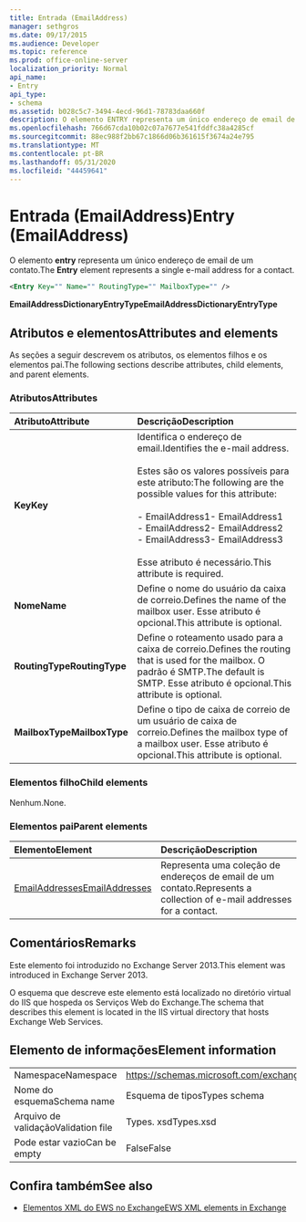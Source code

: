 ```yaml
---
title: Entrada (EmailAddress)
manager: sethgros
ms.date: 09/17/2015
ms.audience: Developer
ms.topic: reference
ms.prod: office-online-server
localization_priority: Normal
api_name:
- Entry
api_type:
- schema
ms.assetid: b028c5c7-3494-4ecd-96d1-78783daa660f
description: O elemento ENTRY representa um único endereço de email de um contato.
ms.openlocfilehash: 766d67cda10b02c07a7677e541fddfc38a4285cf
ms.sourcegitcommit: 88ec988f2bb67c1866d06b361615f3674a24e795
ms.translationtype: MT
ms.contentlocale: pt-BR
ms.lasthandoff: 05/31/2020
ms.locfileid: "44459641"
---
```

# <a name="entry-emailaddress"></a><span data-ttu-id="75eb7-103">Entrada (EmailAddress)</span><span class="sxs-lookup"><span data-stu-id="75eb7-103">Entry (EmailAddress)</span></span>

<span data-ttu-id="75eb7-104">O elemento **entry** representa um único endereço de email de um contato.</span><span class="sxs-lookup"><span data-stu-id="75eb7-104">The **Entry** element represents a single e-mail address for a contact.</span></span> 
  
```XML
<Entry Key="" Name="" RoutingType="" MailboxType="" />
```

<span data-ttu-id="75eb7-105">**EmailAddressDictionaryEntryType**</span><span class="sxs-lookup"><span data-stu-id="75eb7-105">**EmailAddressDictionaryEntryType**</span></span>

## <a name="attributes-and-elements"></a><span data-ttu-id="75eb7-106">Atributos e elementos</span><span class="sxs-lookup"><span data-stu-id="75eb7-106">Attributes and elements</span></span>

<span data-ttu-id="75eb7-107">As seções a seguir descrevem os atributos, os elementos filhos e os elementos pai.</span><span class="sxs-lookup"><span data-stu-id="75eb7-107">The following sections describe attributes, child elements, and parent elements.</span></span>
  
### <a name="attributes"></a><span data-ttu-id="75eb7-108">Atributos</span><span class="sxs-lookup"><span data-stu-id="75eb7-108">Attributes</span></span>

|<span data-ttu-id="75eb7-109">**Atributo**</span><span class="sxs-lookup"><span data-stu-id="75eb7-109">**Attribute**</span></span>|<span data-ttu-id="75eb7-110">**Descrição**</span><span class="sxs-lookup"><span data-stu-id="75eb7-110">**Description**</span></span>|
|:-----|:-----|
|<span data-ttu-id="75eb7-111">**Key**</span><span class="sxs-lookup"><span data-stu-id="75eb7-111">**Key**</span></span> <br/> | <span data-ttu-id="75eb7-112">Identifica o endereço de email.</span><span class="sxs-lookup"><span data-stu-id="75eb7-112">Identifies the e-mail address.</span></span><br/><br/><span data-ttu-id="75eb7-113">Estes são os valores possíveis para este atributo:</span><span class="sxs-lookup"><span data-stu-id="75eb7-113">The following are the possible values for this attribute:</span></span><br/><br/><span data-ttu-id="75eb7-114">- EmailAddress1</span><span class="sxs-lookup"><span data-stu-id="75eb7-114">-  EmailAddress1</span></span>  <br/><span data-ttu-id="75eb7-115">- EmailAddress2</span><span class="sxs-lookup"><span data-stu-id="75eb7-115">-  EmailAddress2</span></span>  <br/><span data-ttu-id="75eb7-116">- EmailAddress3</span><span class="sxs-lookup"><span data-stu-id="75eb7-116">-  EmailAddress3</span></span> <br/><br/>  <span data-ttu-id="75eb7-117">Esse atributo é necessário.</span><span class="sxs-lookup"><span data-stu-id="75eb7-117">This attribute is required.</span></span>  <br/> |
|<span data-ttu-id="75eb7-118">**Nome**</span><span class="sxs-lookup"><span data-stu-id="75eb7-118">**Name**</span></span> <br/> |<span data-ttu-id="75eb7-119">Define o nome do usuário da caixa de correio.</span><span class="sxs-lookup"><span data-stu-id="75eb7-119">Defines the name of the mailbox user.</span></span> <span data-ttu-id="75eb7-120">Esse atributo é opcional.</span><span class="sxs-lookup"><span data-stu-id="75eb7-120">This attribute is optional.</span></span>  <br/> |
|<span data-ttu-id="75eb7-121">**RoutingType**</span><span class="sxs-lookup"><span data-stu-id="75eb7-121">**RoutingType**</span></span> <br/> |<span data-ttu-id="75eb7-122">Define o roteamento usado para a caixa de correio.</span><span class="sxs-lookup"><span data-stu-id="75eb7-122">Defines the routing that is used for the mailbox.</span></span> <span data-ttu-id="75eb7-123">O padrão é SMTP.</span><span class="sxs-lookup"><span data-stu-id="75eb7-123">The default is SMTP.</span></span> <span data-ttu-id="75eb7-124">Esse atributo é opcional.</span><span class="sxs-lookup"><span data-stu-id="75eb7-124">This attribute is optional.</span></span>  <br/> |
|<span data-ttu-id="75eb7-125">**MailboxType**</span><span class="sxs-lookup"><span data-stu-id="75eb7-125">**MailboxType**</span></span> <br/> |<span data-ttu-id="75eb7-126">Define o tipo de caixa de correio de um usuário de caixa de correio.</span><span class="sxs-lookup"><span data-stu-id="75eb7-126">Defines the mailbox type of a mailbox user.</span></span> <span data-ttu-id="75eb7-127">Esse atributo é opcional.</span><span class="sxs-lookup"><span data-stu-id="75eb7-127">This attribute is optional.</span></span>  <br/> |
   
### <a name="child-elements"></a><span data-ttu-id="75eb7-128">Elementos filho</span><span class="sxs-lookup"><span data-stu-id="75eb7-128">Child elements</span></span>

<span data-ttu-id="75eb7-129">Nenhum.</span><span class="sxs-lookup"><span data-stu-id="75eb7-129">None.</span></span>
  
### <a name="parent-elements"></a><span data-ttu-id="75eb7-130">Elementos pai</span><span class="sxs-lookup"><span data-stu-id="75eb7-130">Parent elements</span></span>

|<span data-ttu-id="75eb7-131">**Elemento**</span><span class="sxs-lookup"><span data-stu-id="75eb7-131">**Element**</span></span>|<span data-ttu-id="75eb7-132">**Descrição**</span><span class="sxs-lookup"><span data-stu-id="75eb7-132">**Description**</span></span>|
|:-----|:-----|
|[<span data-ttu-id="75eb7-133">EmailAddresses</span><span class="sxs-lookup"><span data-stu-id="75eb7-133">EmailAddresses</span></span>](emailaddresses.md) <br/> |<span data-ttu-id="75eb7-134">Representa uma coleção de endereços de email de um contato.</span><span class="sxs-lookup"><span data-stu-id="75eb7-134">Represents a collection of e-mail addresses for a contact.</span></span>  <br/> |
   
## <a name="remarks"></a><span data-ttu-id="75eb7-135">Comentários</span><span class="sxs-lookup"><span data-stu-id="75eb7-135">Remarks</span></span>

<span data-ttu-id="75eb7-136">Este elemento foi introduzido no Exchange Server 2013.</span><span class="sxs-lookup"><span data-stu-id="75eb7-136">This element was introduced in Exchange Server 2013.</span></span>
  
<span data-ttu-id="75eb7-137">O esquema que descreve este elemento está localizado no diretório virtual do IIS que hospeda os Serviços Web do Exchange.</span><span class="sxs-lookup"><span data-stu-id="75eb7-137">The schema that describes this element is located in the IIS virtual directory that hosts Exchange Web Services.</span></span>
  
## <a name="element-information"></a><span data-ttu-id="75eb7-138">Elemento de informações</span><span class="sxs-lookup"><span data-stu-id="75eb7-138">Element information</span></span>

|||
|:-----|:-----|
|<span data-ttu-id="75eb7-139">Namespace</span><span class="sxs-lookup"><span data-stu-id="75eb7-139">Namespace</span></span>  <br/> |https://schemas.microsoft.com/exchange/services/2006/types  <br/> |
|<span data-ttu-id="75eb7-140">Nome do esquema</span><span class="sxs-lookup"><span data-stu-id="75eb7-140">Schema name</span></span>  <br/> |<span data-ttu-id="75eb7-141">Esquema de tipos</span><span class="sxs-lookup"><span data-stu-id="75eb7-141">Types schema</span></span>  <br/> |
|<span data-ttu-id="75eb7-142">Arquivo de validação</span><span class="sxs-lookup"><span data-stu-id="75eb7-142">Validation file</span></span>  <br/> |<span data-ttu-id="75eb7-143">Types. xsd</span><span class="sxs-lookup"><span data-stu-id="75eb7-143">Types.xsd</span></span>  <br/> |
|<span data-ttu-id="75eb7-144">Pode estar vazio</span><span class="sxs-lookup"><span data-stu-id="75eb7-144">Can be empty</span></span>  <br/> |<span data-ttu-id="75eb7-145">False</span><span class="sxs-lookup"><span data-stu-id="75eb7-145">False</span></span>  <br/> |
   
## <a name="see-also"></a><span data-ttu-id="75eb7-146">Confira também</span><span class="sxs-lookup"><span data-stu-id="75eb7-146">See also</span></span>

- [<span data-ttu-id="75eb7-147">Elementos XML do EWS no Exchange</span><span class="sxs-lookup"><span data-stu-id="75eb7-147">EWS XML elements in Exchange</span></span>](ews-xml-elements-in-exchange.md)

